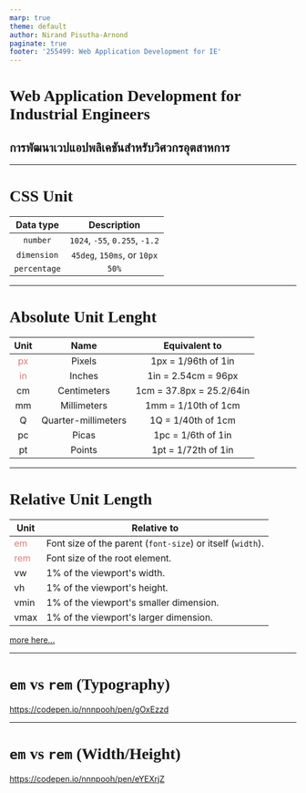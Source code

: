 ```yaml
---
marp: true
theme: default
author: Nirand Pisutha-Arnond
paginate: true
footer: '255499: Web Application Development for IE'
---
```


<style>
    :root {
    font-family: kanit light;
    --hl-color: #D57E7E;
}
h1 {
  font-family: kanit regular
}
</style>

# Web Application Development for Industrial Engineers

## การพัฒนาเวปแอปพลิเคชันสำหรับวิศวกรอุตสาหการ

---

# CSS Unit

|  Data type   |          Description           |
| :----------: | :----------------------------: |
|   `number`   | `1024`, `-55`, `0.255`, `-1.2` |
| `dimension`  |  `45deg`, `150ms`, or `10px`   |
| `percentage` |             `50%`              |

---

# Absolute Unit Lenght

|                      Unit                      |        Name         |      Equivalent to       |
| :--------------------------------------------: | :-----------------: | :----------------------: |
| <span style="color: var(--hl-color)">px</span> |       Pixels        |   1px = 1/96th of 1in    |
| <span style="color: var(--hl-color)">in</span> |       Inches        |   1in = 2.54cm = 96px    |
|                       cm                       |     Centimeters     | 1cm = 37.8px = 25.2/64in |
|                       mm                       |     Millimeters     |   1mm = 1/10th of 1cm    |
|                       Q                        | Quarter-millimeters |    1Q = 1/40th of 1cm    |
|                       pc                       |        Picas        |    1pc = 1/6th of 1in    |
|                       pt                       |       Points        |   1pt = 1/72th of 1in    |

---

# Relative Unit Length

| Unit                                            | Relative to                                                |
| ----------------------------------------------- | ---------------------------------------------------------- |
| <span style="color: var(--hl-color)">em</span>  | Font size of the parent (`font-size`) or itself (`width`). |
| <span style="color: var(--hl-color)">rem</span> | Font size of the root element.                             |
| vw                                              | 1% of the viewport's width.                                |
| vh                                              | 1% of the viewport's height.                               |
| vmin                                            | 1% of the viewport's smaller dimension.                    |
| vmax                                            | 1% of the viewport's larger dimension.                     |

[more here...](https://developer.mozilla.org/en-US/docs/Learn/CSS/Building_blocks/Values_and_units)

---

# `em` vs `rem` (Typography)

https://codepen.io/nnnpooh/pen/gOxEzzd

---

# `em` vs `rem` (Width/Height)

https://codepen.io/nnnpooh/pen/eYEXrjZ
